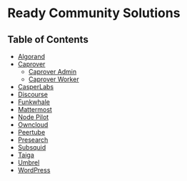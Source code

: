 <h1> Ready Community Solutions </h1>

<h2> Table of Contents </h2>

- [Algorand](./weblets_algorand.html)
- [Caprover](./weblets_caprover.html)
  - [Caprover Admin](././weblets_caprover_admin.html)
  - [Caprover Worker](././weblets_caprover_worker.html)
- [CasperLabs](./weblets_casper.html)
- [Discourse](./weblets_discourse.html)
- [Funkwhale](./weblets_funkwhale.html)
- [Mattermost](./weblets_mattermost.html)
- [Node Pilot](./weblets_nodepilot.html)
- [Owncloud](./weblets_owncloud.html)
- [Peertube](./weblets_peertube.html)
- [Presearch](./weblets_presearch.html)
- [Subsquid](./weblets_subsquid.html)
- [Taiga](./weblets_taiga.html)
- [Umbrel](./weblets_umbrel.html)
- [WordPress](./weblets_wordpress.html)